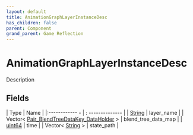 ```yaml
---
layout: default
title: AnimationGraphLayerInstanceDesc
has_children: false
parent: Component
grand_parent: Game Reflection
---
```

# AnimationGraphLayerInstanceDesc
Description 

## Fields
| Type | Name |
|:------------ - | : -------------- |
| [String](game-reflection/components/string.md) | layer_name |
| Vector< [Pair_BlendTreeDataKey_DataHolder](game-reflection/classes/pair__blend_tree_data_key__data_holder.md) > | blend_tree_data_map |
| [uint64](game-reflection/components/uint64.md) | time |
| Vector< [String](game-reflection/components/string.md) > | state_path |
